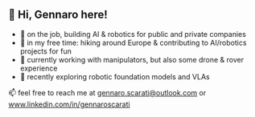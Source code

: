 

## 👋 Hi, Gennaro here!

- 💼 on the job, building AI & robotics for public and private companies
- 🧩 in my free time: hiking around Europe & contributing to AI/robotics projects for fun
- 🚀 currently working with manipulators, but also some drone & rover experience
- 🌱 recently exploring robotic foundation models and VLAs

📫 feel free to reach me at gennaro.scarati@outlook.com or www.linkedin.com/in/gennaroscarati
